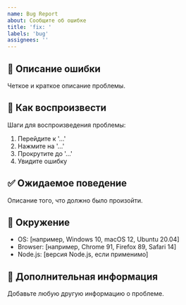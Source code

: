 ```yaml
---
name: Bug Report
about: Сообщите об ошибке
title: 'fix: '
labels: 'bug'
assignees: ''
---
```


## 🐛 Описание ошибки

Четкое и краткое описание проблемы.

## 🔄 Как воспроизвести

Шаги для воспроизведения проблемы:
1. Перейдите к '...'
2. Нажмите на '...'
3. Прокрутите до '...'
4. Увидите ошибку

## ✅ Ожидаемое поведение

Описание того, что должно было произойти.

## 📱 Окружение

- OS: [например, Windows 10, macOS 12, Ubuntu 20.04]
- Browser: [например, Chrome 91, Firefox 89, Safari 14]
- Node.js: [версия Node.js, если применимо]

## 📎 Дополнительная информация

Добавьте любую другую информацию о проблеме. 